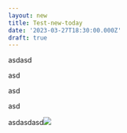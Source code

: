 ```yaml
---
layout: new
title: Test-new-today
date: '2023-03-27T18:30:00.000Z'
draft: true
---
```


asdasd

asd

asd

asd

asdasdasd![](/uploads/test1.jpg)
